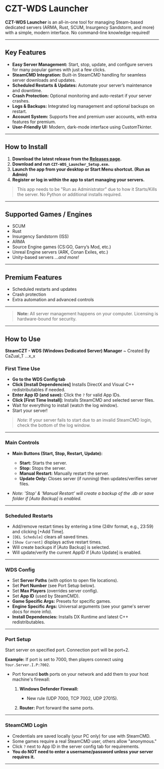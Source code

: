 # CZT-WDS Launcher 

**CZT-WDS Launcher** is an all-in-one tool for managing Steam-based dedicated servers (ARMA, Rust, SCUM, Insurgency Sandstorm, and more) with a simple, modern interface. No command-line knowledge required!

---

## Key Features

* **Easy Server Management:** Start, stop, update, and configure servers for many popular games with just a few clicks.
* **SteamCMD Integration:** Built-in SteamCMD handling for seamless server downloads and updates.
* **Scheduled Restarts & Updates:** Automate your server’s maintenance and downtime.
* **Crash Protection:** Optional monitoring and auto-restart if your server crashes.
* **Logs & Backups:** Integrated log management and optional backups on restart.
* **Account System:** Supports free and premium user accounts, with extra features for premium.
* **User-Friendly UI:** Modern, dark-mode interface using CustomTkinter.

---

## How to Install

1. **Download the latest release from the [Releases page](../../releases).**
2. **Download and run `CZT-WDS_Launcher_Setup.exe`.**
3. **Launch the app from your desktop or Start Menu shortcut. (Run as Admin)**
4. **Register or log in within the app to start managing your servers.**

> This app needs to be "Run as Administrator" due to how it Starts/Kills the server. 
> No Python or additional installs required.

---

## Supported Games / Engines

* SCUM
* Rust
* Insurgency Sandstorm (ISS)
* ARMA
* Source Engine games (CS\:GO, Garry’s Mod, etc.)
* Unreal Engine servers (ARK, Conan Exiles, etc.)
* Unity-based servers
  *...and more!*

---

## Premium Features

* Scheduled restarts and updates
* Crash protection
* Extra automation and advanced controls

---

> **Note:** All server management happens on your computer. Licensing is hardware-bound for security.

---

## How to Use

**SteamCZT - WDS (Windows Dedicated Server) Manager**
\~ Created By CaZual\_T ...x\_x

### First Time Use

* **Go to the WDS Config tab**
* **Click \[Install Dependencies]** Installs DirectX and Visual C++ redistributables if needed.
* **Enter App ID (and save):** Click the `?` for valid App IDs.
* **Click \[First Time Install]:** Installs SteamCMD and selected server files.
* Wait for everything to install (watch the log window).
* Start your server!

> *Note:* If your server fails to start due to an invalid SteamCMD login, check the bottom of the log window.

---

### Main Controls

* **Main Buttons (Start, Stop, Restart, Update):**

  * **Start:** Starts the server.
  * **Stop:** Stops the server.
  * **Manual Restart:** Manually restart the server.
  * **Update Only:** Closes server (if running) then updates/verifies server files.
* *Note: 'Stop' & 'Manual Restart' will create a backup of the .db or save folder if \[Auto Backup] is enabled.*

---

### Scheduled Restarts

* Add/remove restart times by entering a time (24hr format, e.g., 23:59) and clicking \[+Add Time].
* `[DEL Schedule]` clears all saved times.
* `[Show Current]` displays active restart times.
* Will create backups if \[Auto Backup] is selected.
* Will update/verify the current AppID if \[Auto Update] is enabled.

---

### WDS Config

* Set **Server Paths** (with option to open file locations).
* Set **Port Number** (see Port Setup below).
* Set **Max Players** (overrides server config).
* Set **App ID** (used by SteamCMD).
* **Game Specific Args:** Presets for specific games.
* **Engine Specific Args:** Universal arguments (see your game's server docs for more info).
* **Install Dependencies:** Installs DX Runtime and latest C++ redistributables.

---

### Port Setup

Start server on specified port. Connection port will be port+2.

**Example:**
If port is set to 7000, then players connect using `Your.Server.I.P:7002`.

* Port forward **both** ports on your network and add them to your host machine's firewall:

  1. **Windows Defender Firewall:**

     * New rule (UDP 7000, TCP 7002, UDP 27015).
  2. **Router:** Port forward the same ports.

---

### SteamCMD Login

* Credentials are saved locally (your PC only) for use with SteamCMD.
* Some games require a real SteamCMD user, others allow "anonymous."
* Click `?` next to App ID in the server config tab for requirements.
* **You do NOT need to enter a username/password unless your server requires it.**

---




